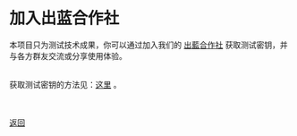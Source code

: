 # 加入出蓝合作社

本项目只为测试技术成果，你可以通过加入我们的 <a href="https://keybase.io/team/outliners">出藍合作社</a> 获取测试密钥，并与各方群友交流或分享使用体验。
<br><br>

获取测试密钥的方法见：<a href="https://wgredlong.github.io/testkey.html">这里</a> 。 


<br><br><a href="https://wgredlong.github.io/">返回</a>
